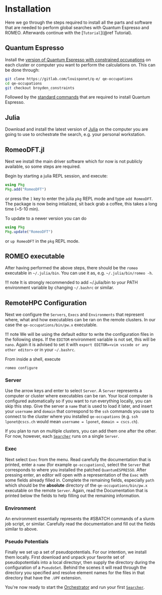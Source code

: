 # Installation

Here we go through the steps required to install all the parts and software that are needed to perform global searches with Quantum Espresso and ROMEO.
Afterwards continue with the [`Tutorial`](@ref Tutorial).

## Quantum Espresso

Install the [version of Quantum Espresso with constrained occupations](https://gitlab.com/louisponet/q-e/-/tree/broyden_constraints) on each cluster or computer you want to perform the calculations on.
This can be done through:

```bash
git clone https://gitlab.com/louisponet/q-e/ qe-occupations
cd qe-occupations
git checkout broyden_constraints
```
Followed by the [standard commands](https://www.quantum-espresso.org/Doc/user_guide/node7.html) that are required to install Quantum Espresso.

## Julia
Download and install the latest version of [Julia](https://julialang.org/downloads/) on the computer you are going to use to orchestrate the search, e.g. your personal workstation.

## RomeoDFT.jl

Next we install the main driver software which for now is not publicly available, so some steps are required.

Begin by starting a julia REPL session, and execute:
```julia
using Pkg
Pkg.add("RomeoDFT")
```
or press the `]` key to enter the julia `pkg` REPL mode and type `add RomeoDFT`.
The package is now being intialized, sit back grab a coffee, this takes a long time (~5-10 min).

To update to a newer version you can do
```julia
using Pkg
Pkg.update("RomeoDFT")
```
or `up RomeoDFT` in the `pkg` REPL mode.

## ROMEO executable
After having performed the above steps, there should be the `romeo` executable in `~/.julia/bin`.
You can use it as, e.g. `~/.julia/bin/romeo -h`.

!!! note
    It is strongly recommended to add ~/.julia/bin to your PATH environment variable by changing `~/.bashrc` or similar.

## RemoteHPC Configuration
Next we configure the `Servers`, `Execs` and `Environments` that represent where, what and how executables can be ran on the remote clusters.
In our case the `qe-occupations/bin/pw.x` executable.

!!! note
    We will be using the default editor to write the configuration files in the following steps. If the `EDITOR` environment variable is not set, this
    will be `nano`. Again it is advised to set it with `export EDITOR=<vim vscode or any other editor>` or in your `~/.bashrc`.

From inside a shell, execute
```
romeo configure
```

### Server
Use the arrow keys and enter to select `Server`.
A `Server` represents a computer or cluster where executables can be ran.
Your local computer is configured automatically so if you want to run everything locally, you can skip this step.
Give the server a `name` that is used to load it later, and insert your `username` and `domain` that correspond to the `ssh` commands
you use to connect to the cluster where you installed `qe-occupations` (e.g. `ssh lponet@cscs.ch` would mean `username = lponet`, `domain = cscs.ch`).

If you plan to run on multiple clusters, you can add them one after the other. For now, however, each [`Searcher`](@ref) runs on a single `Server`.

### Exec
Next select `Exec` from the menu. Read carefully the documentation that is printed, enter a `name` (for example `qe-occupations`), select the `Server` that corresponds to where you installed the patched `QuantumESPRESSO`.
After pressing enter, an editor will open with a representation of the `Exec` with some fields already filled in.
Complete the remaining fields, especially `path` which should be the **absolute** directory of the `qe-occupations/bin/pw.x` executable on the remote `Server`.
Again, read the Documentation that is printed below the fields to help filling out the remaining information.

### Environment
An environment essentially represents the #SBATCH commands of a slurm job script, or similar.
Carefully read the documentation and fill out the fields similar to above.

### Pseudo Potentials
Finally we set up a set of pseudopotentials. For our intention, we install them locally.
First download and unpack your favorite set of pseudopotentials into a local directoyr, then supply the directory during the configuration of a `PseudoSet`.
Behind the scenes it will read through the directory you specified and resolve element names for the files in that directory that have the `.UPF` extension.

You're now ready to start the [Orchestrator](@ref) and run your first [`Searcher`](@ref).

